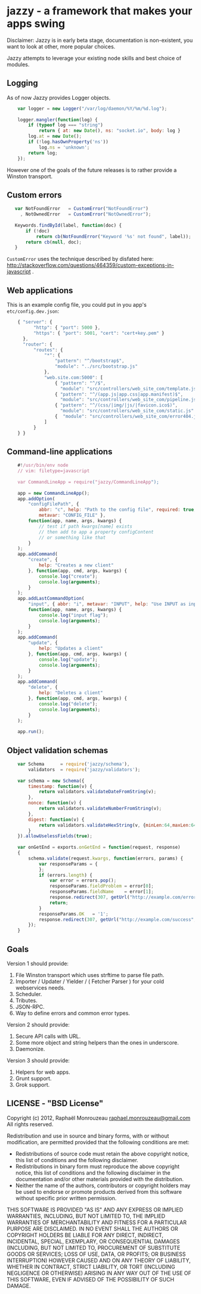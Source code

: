 jazzy - a framework that makes your apps swing
==============================================

Disclaimer: Jazzy is in early beta stage, documentation is non-existent, you
want to look at other, more popular choices.

Jazzy attempts to leverage your existing node skills and best choice of
modules.

## Logging

As of now Jazzy provides Logger objects.

```js
    var logger = new Logger("/var/log/daemon/%Y/%m/%d.log");
        
    logger.mangler(function(log) {
        if (typeof log === "string")
            return { at: new Date(), ns: "socket.io", body: log }
        log.at = new Date();
        if (!log.hasOwnProperty('ns'))
            log.ns = 'unknown';
        return log;
    });
```

However one of the goals of the future releases is to rather provide a Winston
transport.

## Custom errors

```js
   var NotFoundError   = CustomError("NotFoundError")
     , NotOwnedError   = CustomError("NotOwnedError");
   
   Keywords.findById(label, function(doc) {
       if (!doc)
           return cb(NotFoundError("Keyword '%s' not found", label));
       return cb(null, doc);
   }
```

``CustomError`` uses the technique described by disfated here: http://stackoverflow.com/questions/464359/custom-exceptions-in-javascript .

## Web applications

This is an example config file, you could put in you app's `etc/config.dev.json`:

```js
    { "server": {
          "http": { "port": 5000 },
          "https": { "port": 5001, "cert": "cert+key.pem" }
      },
      "router": {
          "routes": {
              "*": {
                  "pattern": "^/bootstrap$",
                  "module": "../src/bootstrap.js"
              },
              "web.site.com:5000": [
                  { "pattern": "^/$",
                    "module": "src/controllers/web_site_com/template.js" },
                  { "pattern": "^/(app.js|app.css|app.manifest)$",
                    "module": "src/controllers/web_site_com/pipeline.js" },
                  { "pattern": "^/(css/|img/|js/|favicon.ico$)",
                    "module": "src/controllers/web_site_com/static.js" },
                  {  "module": "src/controllers/web_site_com/error404.js" }
              ]
          } 
    } }
```

## Command-line applications

```js
    #!/usr/bin/env node
    // vim: filetype=javascript
    
    var CommandLineApp = require("jazzy/CommandLineApp");
    
    app = new CommandLineApp();
    app.addOption(
        "configFilePath", {
            abbr: "c", help: "Path to the config file", required: true,
            metavar: "CONFIG_FILE" },
        function(app, name, args, kwargs) {
            // test if path kwargs[name] exists
            // then add to app a property configContent
            // or something like that
        }
    );
    app.addCommand(
        "create", {
            help: "Creates a new client"
        }, function(app, cmd, args, kwargs) {
            console.log("create");
            console.log(arguments);
        }
    );
    app.addLastCommandOption(
        "input", { abbr: "i", metavar: "INPUT", help: "Use INPUT as input", required: true },
        function(app, name, args, kwargs) {
            console.log("input flag");
            console.log(arguments);
        }
    );
    app.addCommand(
        "update", {
            help: "Updates a client"
        }, function(app, cmd, args, kwargs) {
            console.log("update");
            console.log(arguments);
        }
    );
    app.addCommand(
        "delete", {
            help: "Deletes a client"
        }, function(app, cmd, args, kwargs) {
            console.log("delete");
            console.log(arguments);
        }
    );
    
    app.run();
```

## Object validation schemas

```js
    var Schema      = require('jazzy/schema'),
        validators  = require('jazzy/validators');
    
    var schema = new Schema({
        timestamp: function(v) { 
            return validators.validateDateFromString(v);
        },
        nonce: function(v) {
            return validators.validateNumberFromString(v);
        },
        digest: function(v) {
            return validators.validateHexString(v, {minLen:64,maxLen:64});
        }
    }).allowUselessFields(true);
    
    var onGetEnd = exports.onGetEnd = function(request, response)
    {
        schema.validate(request.kwargs, function(errors, params) {
            var responseParams = {
            };
            if (errors.length) {
                var error = errors.pop();
                responseParams.fieldProblem = error[0];
                responseParams.fieldName    = error[1];
                response.redirect(307, getUrl("http://example.com/error", responseParams));
                return;
            }
            responseParams.OK   = '1';
            response.redirect(307, getUrl("http://example.com/success", responseParams));
        });
    }
```

## Goals

Version 1 should provide:

1. File Winston transport which uses strftime to parse file path.
2. Importer / Updater / Yielder / ( Fetcher Parser ) for your cold webservices
   needs.
3. Scheduler.
4. Tributes.
5. JSON-RPC.
6. Way to define errors and common error types.

Version 2 should provide:

1. Secure API calls with URL.
2. Some more object and string helpers than the ones in underscore.
3. Daemonize.

Version 3 should provide:

1. Helpers for web apps.
2. Grunt support.
3. Grok support.

## LICENSE - "BSD License"

Copyright (c) 2012, Raphaël Monrouzeau <raphael.monrouzeau@gmail.com>
All rights reserved.

Redistribution and use in source and binary forms, with or without
modification, are permitted provided that the following conditions are met:

  * Redistributions of source code must retain the above copyright
    notice, this list of conditions and the following disclaimer.
  * Redistributions in binary form must reproduce the above copyright
    notice, this list of conditions and the following disclaimer in the
    documentation and/or other materials provided with the distribution.
  * Neither the name of the authors, contributors or copyright holders
    may be used to endorse or promote products derived from this software
    without specific prior written permission.

THIS SOFTWARE IS PROVIDED "AS IS" AND ANY
EXPRESS OR IMPLIED WARRANTIES, INCLUDING, BUT NOT LIMITED TO, THE IMPLIED
WARRANTIES OF MERCHANTABILITY AND FITNESS FOR A PARTICULAR PURPOSE ARE
DISCLAIMED. IN NO EVENT SHALL THE AUTHORS OR COPYRIGHT HOLDERS BE LIABLE FOR ANY
DIRECT, INDIRECT, INCIDENTAL, SPECIAL, EXEMPLARY, OR CONSEQUENTIAL DAMAGES
(INCLUDING, BUT NOT LIMITED TO, PROCUREMENT OF SUBSTITUTE GOODS OR SERVICES;
LOSS OF USE, DATA, OR PROFITS; OR BUSINESS INTERRUPTION) HOWEVER CAUSED AND
ON ANY THEORY OF LIABILITY, WHETHER IN CONTRACT, STRICT LIABILITY, OR TORT
(INCLUDING NEGLIGENCE OR OTHERWISE) ARISING IN ANY WAY OUT OF THE USE OF THIS
SOFTWARE, EVEN IF ADVISED OF THE POSSIBILITY OF SUCH DAMAGE.
